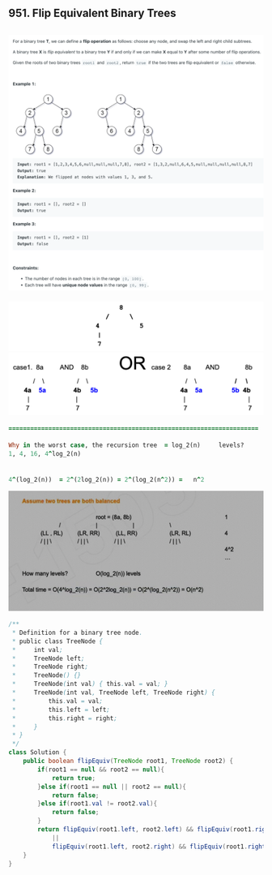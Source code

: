 ## 951. Flip Equivalent Binary Trees
![](img/2023-01-14-11-53-55.png)
---
![](img/2021-06-19-14-37-52.png)
![](img/2021-06-19-14-38-04.png)



```ruby
=====================================================================

Why in the worst case, the recursion tree  = log_2(n)	  levels?
1, 4, 16, 4^log_2(n)


4^(log_2(n))  = 2^(2log_2(n)) = 2^(log_2(n^2)) =   n^2
```

![](img/2021-06-19-14-02-13.png)






```java
/**
 * Definition for a binary tree node.
 * public class TreeNode {
 *     int val;
 *     TreeNode left;
 *     TreeNode right;
 *     TreeNode() {}
 *     TreeNode(int val) { this.val = val; }
 *     TreeNode(int val, TreeNode left, TreeNode right) {
 *         this.val = val;
 *         this.left = left;
 *         this.right = right;
 *     }
 * }
 */
class Solution {
    public boolean flipEquiv(TreeNode root1, TreeNode root2) {
        if(root1 == null && root2 == null){
            return true;
        }else if(root1 == null || root2 == null){
            return false;
        }else if(root1.val != root2.val){
            return false;
        }
        return flipEquiv(root1.left, root2.left) && flipEquiv(root1.right, root2.right)
            ||
            flipEquiv(root1.left, root2.right) && flipEquiv(root1.right, root2.left);
    }
}
```